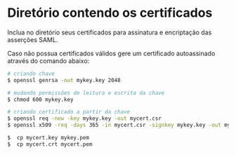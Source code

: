 # Diretório contendo os certificados

Inclua no diretório seus certificados para assinatura e encriptação das asserções SAML. 

Caso não possua certificados válidos gere um certificado autoassinado através do comando abaixo:

```bash
# criando chave
$ openssl genrsa -out mykey.key 2048

# mudando permissões de leitura e escrita da chave
$ chmod 600 mykey.key

# criando certificado a partir da chave
$ openssl req -new -key mykey.key -out mycert.csr
$ openssl x509 -req -days 365 -in mycert.csr -signkey mykey.key -out mycert.crt

$  cp mycert.key mykey.pem
$  cp mycert.crt mycert.pem
```
